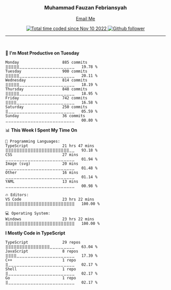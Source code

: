 <div id="top"></div>

<div align="center">
  <h3 style="font-weight:bold;">Muhammad Fauzan Febriansyah</h3>

  <a href="mailto:fauzanfebriann@gmail.com" sty>Email Me</a>
  <!-- <a href="https://www.linkedin.com/in/fauzanfebriansyah" sty >Linkedin</a> --> 
  <a  href="https://wakatime.com/@fauzanfebrian">
    <img src="https://wakatime.com/badge/user/5fadbdc2-f9e3-4090-ba1e-b72d51aee5af.svg" alt="Total time coded since Nov 10 2022" />
  </a>
  <a  href="https://github.com/fauzanfebrian?tab=followers">
    <img src="https://img.shields.io/github/followers/fauzanfebrian?logo=github&style=plastic" alt="Github follower" />
  </a>
</div>

<hr />

<!-- <div align="center">
        <h3 style="font-weight:bold;">
          About Me
        </h3>
        <p align="justify">Hey there! I'm a full-stack developer with a special fondness for the magic that happens behind the scenes—yes, the backend! 💻 I've got a bag of coding tricks, and I'm fluent in languages like Go, TypeScript, and PHP.</p>
        <p align="justify">What fuels my engine? A mix of passion and an insatiable curiosity for the world of software engineering. I'm not just in it for the code; I'm on a perpetual learning rollercoaster, always hungry for the next big challenge.</p>
        <p align="justify">So, if you're looking for someone who can weave wonders in the backend realms, who's got the languages down to a sweet science, and who's always up for learning something new—well, you just found your friendly neighborhood full-stack developer! Let's turn those coding dreams into reality together!</p>
      </div>
      
      <hr /> -->
<br/>

<!--START_SECTION:waka-->
📅 **I'm Most Productive on Tuesday** 

```text
Monday                   885 commits         ⣿⣿⣿⣿⣿⣀⣀⣀⣀⣀⣀⣀⣀⣀⣀⣀⣀⣀⣀⣀⣀⣀⣀⣀⣀   19.78 % 
Tuesday                  900 commits         ⣿⣿⣿⣿⣿⣀⣀⣀⣀⣀⣀⣀⣀⣀⣀⣀⣀⣀⣀⣀⣀⣀⣀⣀⣀   20.11 % 
Wednesday                814 commits         ⣿⣿⣿⣿⣿⣀⣀⣀⣀⣀⣀⣀⣀⣀⣀⣀⣀⣀⣀⣀⣀⣀⣀⣀⣀   18.19 % 
Thursday                 848 commits         ⣿⣿⣿⣿⣿⣀⣀⣀⣀⣀⣀⣀⣀⣀⣀⣀⣀⣀⣀⣀⣀⣀⣀⣀⣀   18.95 % 
Friday                   742 commits         ⣿⣿⣿⣿⣀⣀⣀⣀⣀⣀⣀⣀⣀⣀⣀⣀⣀⣀⣀⣀⣀⣀⣀⣀⣀   16.58 % 
Saturday                 250 commits         ⣿⣀⣀⣀⣀⣀⣀⣀⣀⣀⣀⣀⣀⣀⣀⣀⣀⣀⣀⣀⣀⣀⣀⣀⣀   05.59 % 
Sunday                   36 commits          ⣀⣀⣀⣀⣀⣀⣀⣀⣀⣀⣀⣀⣀⣀⣀⣀⣀⣀⣀⣀⣀⣀⣀⣀⣀   00.80 % 
```


📊 **This Week I Spent My Time On** 

```text
💬 Programming Languages: 
TypeScript               21 hrs 47 mins      ⣿⣿⣿⣿⣿⣿⣿⣿⣿⣿⣿⣿⣿⣿⣿⣿⣿⣿⣿⣿⣿⣿⣿⣀⣀   93.18 % 
CSS                      27 mins             ⣀⣀⣀⣀⣀⣀⣀⣀⣀⣀⣀⣀⣀⣀⣀⣀⣀⣀⣀⣀⣀⣀⣀⣀⣀   01.94 % 
Image (svg)              20 mins             ⣀⣀⣀⣀⣀⣀⣀⣀⣀⣀⣀⣀⣀⣀⣀⣀⣀⣀⣀⣀⣀⣀⣀⣀⣀   01.48 % 
Other                    16 mins             ⣀⣀⣀⣀⣀⣀⣀⣀⣀⣀⣀⣀⣀⣀⣀⣀⣀⣀⣀⣀⣀⣀⣀⣀⣀   01.14 % 
YAML                     13 mins             ⣀⣀⣀⣀⣀⣀⣀⣀⣀⣀⣀⣀⣀⣀⣀⣀⣀⣀⣀⣀⣀⣀⣀⣀⣀   00.98 % 

🔥 Editors: 
VS Code                  23 hrs 22 mins      ⣿⣿⣿⣿⣿⣿⣿⣿⣿⣿⣿⣿⣿⣿⣿⣿⣿⣿⣿⣿⣿⣿⣿⣿⣿   100.00 % 

💻 Operating System: 
Windows                  23 hrs 22 mins      ⣿⣿⣿⣿⣿⣿⣿⣿⣿⣿⣿⣿⣿⣿⣿⣿⣿⣿⣿⣿⣿⣿⣿⣿⣿   100.00 % 
```

**I Mostly Code in TypeScript** 

```text
TypeScript               29 repos            ⣿⣿⣿⣿⣿⣿⣿⣿⣿⣿⣿⣿⣿⣿⣿⣿⣀⣀⣀⣀⣀⣀⣀⣀⣀   63.04 % 
JavaScript               8 repos             ⣿⣿⣿⣿⣀⣀⣀⣀⣀⣀⣀⣀⣀⣀⣀⣀⣀⣀⣀⣀⣀⣀⣀⣀⣀   17.39 % 
C++                      1 repo              ⣿⣀⣀⣀⣀⣀⣀⣀⣀⣀⣀⣀⣀⣀⣀⣀⣀⣀⣀⣀⣀⣀⣀⣀⣀   02.17 % 
Shell                    1 repo              ⣿⣀⣀⣀⣀⣀⣀⣀⣀⣀⣀⣀⣀⣀⣀⣀⣀⣀⣀⣀⣀⣀⣀⣀⣀   02.17 % 
Go                       1 repo              ⣿⣀⣀⣀⣀⣀⣀⣀⣀⣀⣀⣀⣀⣀⣀⣀⣀⣀⣀⣀⣀⣀⣀⣀⣀   02.17 % 
```




<!--END_SECTION:waka-->
